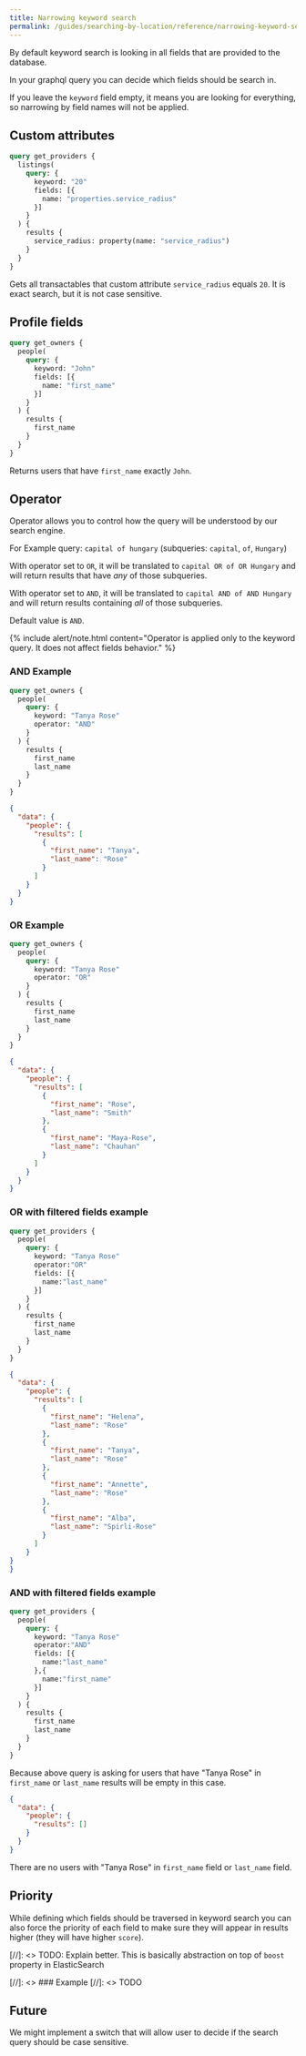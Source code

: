 ```yaml
---
title: Narrowing keyword search
permalink: /guides/searching-by-location/reference/narrowing-keyword-search
---
```


By default keyword search is looking in all fields that are provided to the database.

In your graphql query you can decide which fields should be search in.

If you leave the `keyword` field empty, it means you are looking for everything, so narrowing by field names will not be applied.


## Custom attributes
```graphql
query get_providers {
  listings(
    query: {
      keyword: "20"
      fields: [{
        name: "properties.service_radius"
      }]
    }
  ) {
    results {
      service_radius: property(name: "service_radius")
    }
  }
}
```

Gets all transactables that custom attribute `service_radius` equals `20`. It is exact search, but it is not case sensitive.

## Profile fields
```graphql
query get_owners {
  people(
    query: {
      keyword: "John"
      fields: [{
        name: "first_name"
      }]
    }
  ) {
    results {
      first_name
    }
  }
}
```

Returns users that have `first_name` exactly `John`.

## Operator

Operator allows you to control how the query will be understood by our search engine. 

For Example query: `capital of hungary` (subqueries: `capital`, `of`, `Hungary`)

With operator set to `OR`, it will be translated to `capital OR of OR Hungary` and will return results that have *any* of those subqueries.

With operator set to `AND`, it will be translated to `capital AND of AND Hungary` and will return results containing *all* of those subqueries.

Default value is `AND`.

{% include alert/note.html content="Operator is applied only to the keyword query. It does not affect fields behavior." %}

### AND Example
```graphql
query get_owners {
  people(
    query: {
      keyword: "Tanya Rose"
      operator: "AND"
    }
  ) {
    results {
      first_name
      last_name
    }
  }
}
```

```json
{
  "data": {
    "people": {
      "results": [
        {
          "first_name": "Tanya",
          "last_name": "Rose"
        }
      ]
    }
  }
}
```

### OR Example
```graphql
query get_owners {
  people(
    query: {
      keyword: "Tanya Rose"
      operator: "OR"
    }
  ) {
    results {
      first_name
      last_name
    }
  }
}
```

```json
{
  "data": {
    "people": {
      "results": [
        {
          "first_name": "Rose",
          "last_name": "Smith"
        },
        {
          "first_name": "Maya-Rose",
          "last_name": "Chauhan"
        }
      ]
    }
  }
}
```

### OR with filtered fields example
```graphql
query get_providers {
  people(
    query: {
      keyword: "Tanya Rose"
      operator:"OR"
      fields: [{
        name:"last_name"
      }]
    }
  ) {
    results {
      first_name
      last_name
    }
  }
}
```

```json
{
  "data": {
    "people": {
      "results": [
        {
          "first_name": "Helena",
          "last_name": "Rose"
        },
        {
          "first_name": "Tanya",
          "last_name": "Rose"
        },
        {
          "first_name": "Annette",
          "last_name": "Rose"
        },
        {
          "first_name": "Alba",
          "last_name": "Spirli-Rose"
        }
      ]
    }
}
}
```

### AND with filtered fields example
```graphql
query get_providers {
  people(
    query: {
      keyword: "Tanya Rose"
      operator:"AND"
      fields: [{
        name:"last_name"
      },{
        name:"first_name"
      }]
    }
  ) {
    results {
      first_name
      last_name
    }
  }
}
```

Because above query is asking for users that have "Tanya Rose" in `first_name` or `last_name` results will be empty in this case. 

```json
{
  "data": {
    "people": {
      "results": []
    }
  }
}
```

There are no users with "Tanya Rose" in `first_name` field or `last_name` field.

## Priority

While defining which fields should be traversed in keyword search you can also force the priority of each field to make sure they will appear in results higher (they will have higher `score`).

[//]: <> TODO: Explain better. This is basically abstraction on top of `boost` property in ElasticSearch

[//]: <> ### Example
[//]: <> TODO

## Future

We might implement a switch that will allow user to decide if the search query should be case sensitive.
